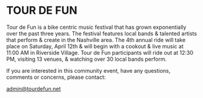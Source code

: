 # TOUR DE FUN

Tour de Fun is a bike centric music festival that has grown exponentially over the past three years. The festival features local bands & talented artists that perform & create in the Nashville area. The 4th annual ride will take place on Saturday, April 12th & will begin with a cookout & live music at 11:00 AM in Riverside Village. Tour de Fun participants will ride out at 12:30 PM, visiting 13 venues, & watching over 30 local bands perform.

If you are interested in this community event, have any questions, comments or concerns, please contact:

admin@tourdefun.net